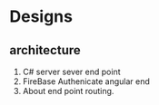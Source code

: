 # Designs

## architecture 

1. C# server sever end point  
2. FireBase Authenicate angular end 
3. About end point routing.